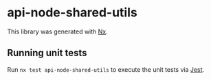 # api-node-shared-utils

This library was generated with [Nx](https://nx.dev).

## Running unit tests

Run `nx test api-node-shared-utils` to execute the unit tests via [Jest](https://jestjs.io).
